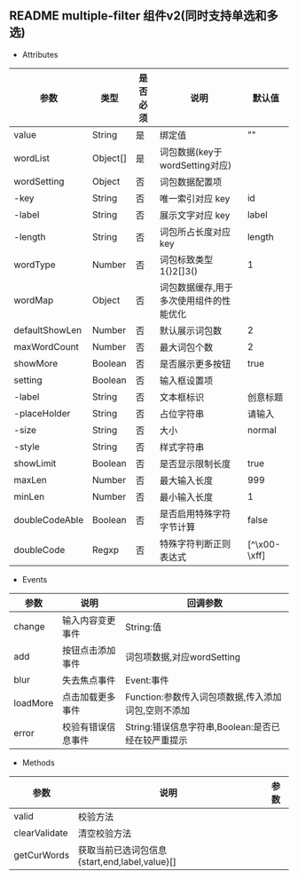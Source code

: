 ## README multiple-filter 组件v2(同时支持单选和多选)

- Attributes

| 参数               | 类型             | 是否必须   | 说明                                                       | 默认值   |
| ----------------- | ---------------- | -------- | ---------------------------------------------------------- | -------- |
| value             | String           | 是       | 绑定值                                                      |    ""      |
| wordList          | Object[]         | 是       | 词包数据(key于wordSetting对应)                               |          |
| wordSetting       | Object           | 否       | 词包数据配置项                                               |          |
| -key              | String           | 否       | 唯一索引对应 key                                             | id       |
| -label            | String           | 否       | 展示文字对应 key                                             | label    |
| -length           | String           | 否       | 词包所占长度对应key                                           | length   |
| wordType          | Number           | 否       | 词包标致类型 1{}2[]3()                                       | 1     |
| wordMap           | Object           | 否       | 词包数据缓存,用于多次使用组件的性能优化                          |         |
| defaultShowLen    | Number           | 否       | 默认展示词包数                                               |    2   |
| maxWordCount      | Number           | 否       | 最大词包个数                                                 | 2     |
| showMore          | Boolean          | 否       | 是否展示更多按钮                                             |  true   |
| setting           | Boolean          | 否       | 输入框设置项                                                 |     |
| -label            | String           | 否       | 文本框标识                                                    | 创意标题   |
| -placeHolder      | String           | 否       | 占位字符串                                                  | 请输入       |
| -size             | String           | 否       | 大小                                                       |    normal    |
| -style            | String           | 否       | 样式字符串                                                  |        |
| showLimit         | Boolean          | 否       | 是否显示限制长度                                              |    true    |
| maxLen            | Number           | 否       | 最大输入长度                                                 |    999    |
| minLen            | Number           | 否       | 最小输入长度                                                 |    1    |
| doubleCodeAble    | Boolean          | 否       | 是否启用特殊字符字节计算                                       |    false    |
| doubleCode        | Regxp            | 否       | 特殊字符判断正则表达式                                        |    [^\x00-\xff]    |

- Events

| 参数             | 说明         | 回调参数                       |
| ---------------- | ------------ | ------------------------------ |
| change        | 输入内容变更事件  | String:值 |
| add           | 按钮点击添加事件  | 词包项数据,对应wordSetting |
| blur          | 失去焦点事件      | Event:事件 |
| loadMore      | 点击加载更多事件  | Function:参数传入词包项数据,传入添加词包,空则不添加 |
| error         | 校验有错误信息事件 | String:错误信息字符串,Boolean:是否已经在较严重提示 |

- Methods

| 参数            | 说明                          | 参数        |
| --------------- | ----------------------------- | ----------- |
| valid           | 校验方法                       |                 |
| clearValidate   | 清空校验方法                    |            |
| getCurWords     | 获取当前已选词包信息 {start,end,label,value}[]  |            |
